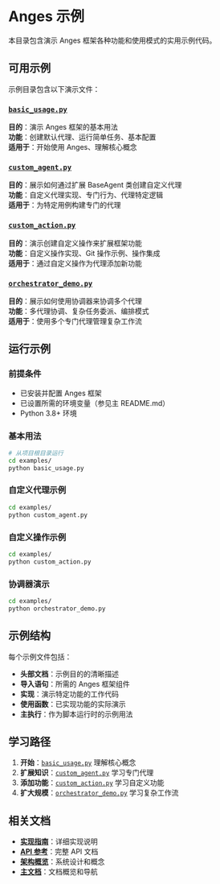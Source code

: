 <!-- Language: [English](../../examples/README.md) | 中文 -->
# Anges 示例

本目录包含演示 Anges 框架各种功能和使用模式的实用示例代码。

## 可用示例

示例目录包含以下演示文件：

### [`basic_usage.py`](../../../examples/basic_usage.py)
**目的**：演示 Anges 框架的基本用法  
**功能**：创建默认代理、运行简单任务、基本配置  
**适用于**：开始使用 Anges、理解核心概念  

### [`custom_agent.py`](../../../examples/custom_agent.py)
**目的**：展示如何通过扩展 BaseAgent 类创建自定义代理  
**功能**：自定义代理实现、专门行为、代理特定逻辑  
**适用于**：为特定用例构建专门的代理  

### [`custom_action.py`](../../../examples/custom_action.py)
**目的**：演示创建自定义操作来扩展框架功能  
**功能**：自定义操作实现、Git 操作示例、操作集成  
**适用于**：通过自定义操作为代理添加新功能  

### [`orchestrator_demo.py`](../../../examples/orchestrator_demo.py)
**目的**：展示如何使用协调器来协调多个代理  
**功能**：多代理协调、复杂任务委派、编排模式  
**适用于**：使用多个专门代理管理复杂工作流  

## 运行示例

### 前提条件
- 已安装并配置 Anges 框架
- 已设置所需的环境变量（参见主 README.md）
- Python 3.8+ 环境

### 基本用法
```bash
# 从项目根目录运行
cd examples/
python basic_usage.py
```

### 自定义代理示例
```bash
cd examples/
python custom_agent.py
```

### 自定义操作示例
```bash
cd examples/
python custom_action.py
```

### 协调器演示
```bash
cd examples/
python orchestrator_demo.py
```

## 示例结构

每个示例文件包括：
- **头部文档**：示例目的的清晰描述
- **导入语句**：所需的 Anges 框架组件
- **实现**：演示特定功能的工作代码
- **使用函数**：已实现功能的实际演示
- **主执行**：作为脚本运行时的示例用法

## 学习路径

1. **开始**：[`basic_usage.py`](../../../examples/basic_usage.py) 理解核心概念
2. **扩展知识**：[`custom_agent.py`](../../../examples/custom_agent.py) 学习专门代理
3. **添加功能**：[`custom_action.py`](../../../examples/custom_action.py) 学习自定义功能
4. **扩大规模**：[`orchestrator_demo.py`](../../../examples/orchestrator_demo.py) 学习复杂工作流

## 相关文档

- **[实现指南](../implementation-guide.md)**：详细实现说明
- **[API 参考](../api-reference.md)**：完整 API 文档
- **[架构概览](../architecture.md)**：系统设计和概念
- **[主文档](../README.md)**：文档概览和导航
